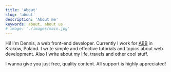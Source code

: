 ```yaml
---
title: 'About'
slug: 'about'
description: 'About me'
keywords: about, about us
# image: './images/main.jpg'
---
```


Hi! I'm Dennis, a web front-end developer. Currently I work for [ABB](https://abb.com) in Krakow, Poland. I write simple and effective tutorials and topics about web development. Also I write about my life, travels and other cool stuff.

I wanna give you just free, quality content. All support is highly appreciated!

